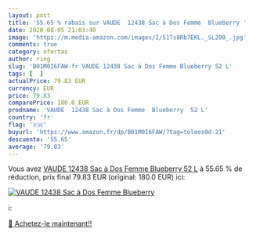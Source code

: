 ```yaml
---
layout: post
title: '55.65 % rabais sur VAUDE  12438 Sac à Dos Femme  Blueberry '
date: 2020-08-05 21:03:40
image: 'https://m.media-amazon.com/images/I/51Ts8Rb7EKL._SL200_.jpg'
comments: true
category: ofertas
author: ring
slug: 'B01M0I6FAW-fr VAUDE 12438 Sac à Dos Femme Blueberry 52 L'
tags: [  ]
actualPrice: 79.83 EUR
currency: EUR
price: 79.83
comparePrice: 180.0 EUR
prodname: 'VAUDE  12438 Sac à Dos Femme  Blueberry  52 L'
country: 'fr'
flag: '🇫🇷'
buyurl: 'https://www.amazon.fr/dp/B01M0I6FAW/?tag=tolees0d-21'
descuento: '55.65'
average: '79.83'
---
```


Vous avez [VAUDE  12438 Sac à Dos Femme  Blueberry  52 L](https://www.amazon.fr/dp/B01M0I6FAW/?tag=tolees0d-21)  à  55.65 % de réduction, prix final  79.83 EUR (original: 180.0 EUR) ici:

[![VAUDE  12438 Sac à Dos Femme  Blueberry ](https://m.media-amazon.com/images/I/51Ts8Rb7EKL._SL200_.jpg)](https://www.amazon.fr/dp/B01M0I6FAW/?tag=tolees0d-21)

ℹ️:


[🛒 Achetez-le maintenant!!](https://www.amazon.fr/dp/B01M0I6FAW/?tag=tolees0d-21)
